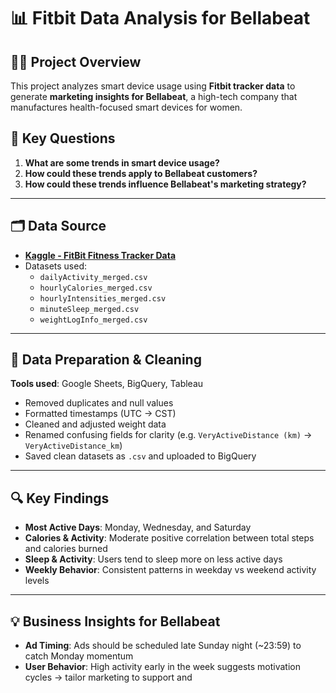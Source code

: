# 📊 Fitbit Data Analysis for Bellabeat

## 👩‍💻 Project Overview
This project analyzes smart device usage using **Fitbit tracker data** to generate **marketing insights for Bellabeat**, a high-tech company that manufactures health-focused smart devices for women.

## 🧠 Key Questions
1. **What are some trends in smart device usage?**  
2. **How could these trends apply to Bellabeat customers?**  
3. **How could these trends influence Bellabeat's marketing strategy?**

---

## 🗂️ Data Source
- **[Kaggle - FitBit Fitness Tracker Data](https://www.kaggle.com/datasets/arashnic/fitbit)**
- Datasets used:
  - `dailyActivity_merged.csv`
  - `hourlyCalories_merged.csv`
  - `hourlyIntensities_merged.csv`
  - `minuteSleep_merged.csv`
  - `weightLogInfo_merged.csv`

---

## 🧹 Data Preparation & Cleaning
**Tools used**: Google Sheets, BigQuery, Tableau

- Removed duplicates and null values
- Formatted timestamps (UTC → CST)
- Cleaned and adjusted weight data
- Renamed confusing fields for clarity (e.g. `VeryActiveDistance (km)` → `VeryActiveDistance_km`)
- Saved clean datasets as `.csv` and uploaded to BigQuery

---

## 🔍 Key Findings

- **Most Active Days**: Monday, Wednesday, and Saturday
- **Calories & Activity**: Moderate positive correlation between total steps and calories burned
- **Sleep & Activity**: Users tend to sleep more on less active days
- **Weekly Behavior**: Consistent patterns in weekday vs weekend activity levels

---

## 💡 Business Insights for Bellabeat

- **Ad Timing**: Ads should be scheduled late Sunday night (~23:59) to catch Monday momentum
- **User Behavior**: High activity early in the week suggests motivation cycles → tailor marketing to support and
